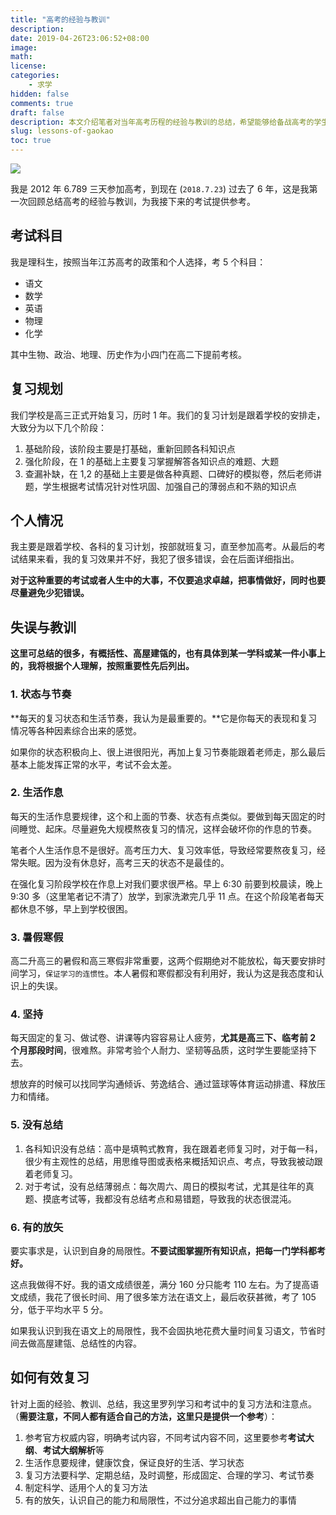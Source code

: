 ```yaml
---
title: "高考的经验与教训"
description:
date: 2019-04-26T23:06:52+08:00
image:
math:
license:
categories:
    - 求学
hidden: false
comments: true
draft: false
description: 本文介绍笔者对当年高考历程的经验与教训的总结，希望能够给备战高考的学生们一些参考和帮助
slug: lessons-of-gaokao
toc: true
---
```


![](https://alwq.site/banner/flower_00.jpg)

我是 2012 年 6.789 三天参加高考，到现在 (`2018.7.23`) 过去了 6 年，这是我第一次回顾总结高考的经验与教训，为我接下来的考试提供参考。

<!--more-->

## 考试科目
我是理科生，按照当年江苏高考的政策和个人选择，考 5 个科目：
- 语文
- 数学
- 英语
- 物理
- 化学

其中生物、政治、地理、历史作为小四门在高二下提前考核。

## 复习规划
我们学校是高三正式开始复习，历时 1 年。我们的复习计划是跟着学校的安排走，大致分为以下几个阶段：
1. 基础阶段，该阶段主要是打基础，重新回顾各科知识点
2. 强化阶段，在 1 的基础上主要复习掌握解答各知识点的难题、大题
3. 查漏补缺，在 1,2 的基础上主要是做各种真题、口碑好的模拟卷，然后老师讲题，学生根据考试情况针对性巩固、加强自己的薄弱点和不熟的知识点

## 个人情况
我主要是跟着学校、各科的复习计划，按部就班复习，直至参加高考。从最后的考试结果来看，我的复习效果并不好，我犯了很多错误，会在后面详细指出。

**对于这种重要的考试或者人生中的大事，不仅要追求卓越，把事情做好，同时也要尽量避免少犯错误。**

## 失误与教训
**这里可总结的很多，有概括性、高屋建瓴的，也有具体到某一学科或某一件小事上的，我将根据个人理解，按照重要性先后列出。**

### 1. 状态与节奏
**每天的复习状态和生活节奏，我认为是最重要的。**它是你每天的表现和复习情况等各种因素综合出来的感觉。

如果你的状态积极向上、很上进很阳光，再加上复习节奏能跟着老师走，那么最后基本上能发挥正常的水平，考试不会太差。

### 2. 生活作息
每天的生活作息要规律，这个和上面的节奏、状态有点类似。要做到每天固定的时间睡觉、起床。尽量避免大规模熬夜复习的情况，这样会破坏你的作息的节奏。

笔者个人生活作息不是很好。高考压力大、复习效率低，导致经常要熬夜复习，经常失眠。因为没有休息好，高考三天的状态不是最佳的。

在强化复习阶段学校在作息上对我们要求很严格。早上 6:30 前要到校晨读，晚上 9:30 多（这里笔者记不清了）放学，到家洗漱完几乎 11 点。在这个阶段笔者每天都休息不够，早上到学校很困。

### 3. 暑假寒假
高二升高三的暑假和高三寒假非常重要，这两个假期绝对不能放松，每天要安排时间学习，`保证学习的连惯性`。本人暑假和寒假都没有利用好，我认为这是我态度和认识上的失误。

### 4. 坚持
每天固定的复习、做试卷、讲课等内容容易让人疲劳，**尤其是高三下、临考前 2 个月那段时间**，很难熬。非常考验个人耐力、坚韧等品质，这时学生要能坚持下去。

想放弃的时候可以找同学沟通倾诉、劳逸结合、通过篮球等体育运动排遣、释放压力和情绪。

### 5. 没有总结
1. 各科知识没有总结：高中是填鸭式教育，我在跟着老师复习时，对于每一科，很少有主观性的总结，用思维导图或表格来概括知识点、考点，导致我被动跟着老师复习。
2. 对于考试，没有总结薄弱点：每次周六、周日的模拟考试，尤其是往年的真题、摸底考试等，我都没有总结考点和易错题，导致我的状态很混沌。

### 6. 有的放矢
要实事求是，认识到自身的局限性。**不要试图掌握所有知识点，把每一门学科都考好。**

这点我做得不好。我的语文成绩很差，满分 160 分只能考 110 左右。为了提高语文成绩，我花了很长时间、用了很多笨方法在语文上，最后收获甚微，考了 105 分，低于平均水平 5 分。

如果我认识到我在语文上的局限性，我不会固执地花费大量时间复习语文，节省时间去做高屋建瓴、总结性的内容。

## 如何有效复习
针对上面的经验、教训、总结，我这里罗列学习和考试中的复习方法和注意点。（**需要注意，不同人都有适合自己的方法，这里只是提供一个参考**）：
1. 参考官方权威内容，明确考试内容，不同考试内容不同，这里要参考**考试大纲**、**考试大纲解析**等
2. 生活作息要规律，健康饮食，保证良好的生活、学习状态
3. 复习方法要科学、定期总结，及时调整，形成固定、合理的学习、考试节奏
4. 制定科学、适用个人的复习方法
5. 有的放矢，认识自己的能力和局限性，不过分追求超出自己能力的事情